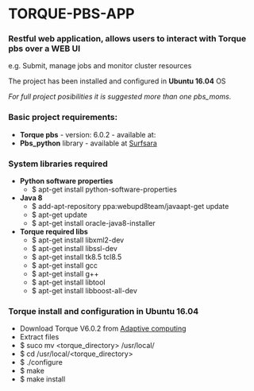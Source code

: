# TORQUE-PBS-APP
<h3>Restful web application, allows users to interact with Torque pbs over a WEB UI</h3>
<p>e.g. Submit, manage jobs and monitor cluster resources</p>
<p>The project has been installed and configured in <b>Ubuntu 16.04</b> OS</p>
<i>For full project posibilities it is suggested more than one pbs_moms.</i>

<h3>Basic project requirements:</h3>
<ul>
  <li><b>Torque pbs</b> - version: 6.0.2 - available at: </li>
  <li><b>Pbs_python</b> library - available at <a href="https://oss.trac.surfsara.nl/pbs_python/">Surfsara</a></li>
</ul>

<h3>System libraries required</h3>
<ul>
  <li>
    <b>Python software properties</b>
    <ul>
      <li>$ apt-get install python-software-properties</li>
    </ul>
  </li>
  <li>
    <b>Java 8</b>
    <ul>
      <li>$ add-apt-repository ppa:webupd8team/javaapt-get update</li>
      <li>$ apt-get update</li>
      <li>$ apt-get install oracle-java8-installer</li>
    </ul>
  </li>
  <li>
    <b>Torque required libs</b>
    <ul>
      <li>$ apt-get install libxml2-dev</li>
      <li>$ apt-get install libssl-dev</li>
      <li>$ apt-get install tk8.5 tcl8.5</li>
      <li>$ apt-get install gcc</li>
      <li>$ apt-get install g++</li>
      <li>$ apt-get install libtool</li>
      <li>$ apt-get install libboost-all-dev</li>
    </ul>
  </li>
</ul>

<h3>Torque install and configuration in Ubuntu 16.04</h3>
<ul>
  <li>Download Torque V6.0.2 from <a href="https://www.adaptivecomputing.com">Adaptive computing</a></li>
  <li>Extract files</li>
  <li>$ suco mv &lt;torque_directory&gt; /usr/local/</li>
  <li>$ cd /usr/local/&lt;torque_directory&gt;</li>
  <li>$ ./configure</li>
  <li>$ make</li>
  <li>$ make install</li>
</ul>
